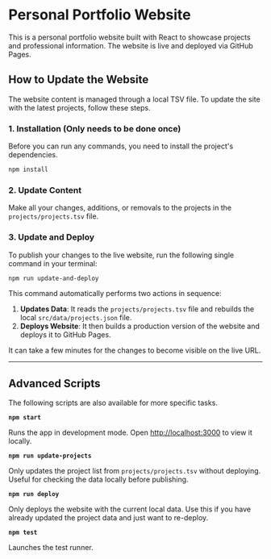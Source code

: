 # Personal Portfolio Website

This is a personal portfolio website built with React to showcase projects and professional information. The website is live and deployed via GitHub Pages.

## How to Update the Website

The website content is managed through a local TSV file. To update the site with the latest projects, follow these steps.

### 1. Installation (Only needs to be done once)
Before you can run any commands, you need to install the project's dependencies.
```bash
npm install
```

### 2. Update Content

Make all your changes, additions, or removals to the projects in the `projects/projects.tsv` file.


### 3. Update and Deploy
To publish your changes to the live website, run the following single command in your terminal:
```bash
npm run update-and-deploy
```
This command automatically performs two actions in sequence:
1.  **Updates Data**: It reads the `projects/projects.tsv` file and rebuilds the local `src/data/projects.json` file.
2.  **Deploys Website**: It then builds a production version of the website and deploys it to GitHub Pages.

It can take a few minutes for the changes to become visible on the live URL.

---

## Advanced Scripts

The following scripts are also available for more specific tasks.

**`npm start`**

Runs the app in development mode. Open [http://localhost:3000](http://localhost:3000) to view it locally.

**`npm run update-projects`**

Only updates the project list from `projects/projects.tsv` without deploying. Useful for checking the data locally before publishing.

**`npm run deploy`**

Only deploys the website with the current local data. Use this if you have already updated the project data and just want to re-deploy.

**`npm test`**

Launches the test runner.
